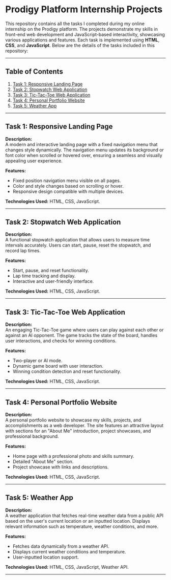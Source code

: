 # Prodigy Platform Internship Projects

This repository contains all the tasks I completed during my online internship on the Prodigy platform. The projects demonstrate my skills in front-end web development and JavaScript-based interactivity, showcasing various applications and features. Each task is implemented using **HTML**, **CSS**, and **JavaScript**. Below are the details of the tasks included in this repository:

---

## Table of Contents
1. [Task 1: Responsive Landing Page](#task-1-responsive-landing-page)
2. [Task 2: Stopwatch Web Application](#task-2-stopwatch-web-application)
3. [Task 3: Tic-Tac-Toe Web Application](#task-3-tic-tac-toe-web-application)
4. [Task 4: Personal Portfolio Website](#task-4-personal-portfolio-website)
5. [Task 5: Weather App](#task-5-weather-app)

---

## Task 1: Responsive Landing Page
**Description:**  
A modern and interactive landing page with a fixed navigation menu that changes style dynamically. The navigation menu updates its background or font color when scrolled or hovered over, ensuring a seamless and visually appealing user experience.  

**Features:**  
- Fixed position navigation menu visible on all pages.  
- Color and style changes based on scrolling or hover.  
- Responsive design compatible with multiple devices.  

**Technologies Used:** HTML, CSS, JavaScript.  

---

## Task 2: Stopwatch Web Application
**Description:**  
A functional stopwatch application that allows users to measure time intervals accurately. Users can start, pause, reset the stopwatch, and record lap times.  

**Features:**  
- Start, pause, and reset functionality.  
- Lap time tracking and display.  
- Interactive and user-friendly interface.  

**Technologies Used:** HTML, CSS, JavaScript.  

---

## Task 3: Tic-Tac-Toe Web Application
**Description:**  
An engaging Tic-Tac-Toe game where users can play against each other or against an AI opponent. The game tracks the state of the board, handles user interactions, and checks for winning conditions.  

**Features:**  
- Two-player or AI mode.  
- Dynamic game board with user interaction.  
- Winning condition detection and reset functionality.  

**Technologies Used:** HTML, CSS, JavaScript.  

---

## Task 4: Personal Portfolio Website
**Description:**  
A personal portfolio website to showcase my skills, projects, and accomplishments as a web developer. The site features an attractive layout with sections for an "About Me" introduction, project showcases, and professional background.  

**Features:**  
- Home page with a professional photo and skills summary.  
- Detailed "About Me" section.  
- Project showcase with links and descriptions.  

**Technologies Used:** HTML, CSS, JavaScript.  

---

## Task 5: Weather App
**Description:**  
A weather application that fetches real-time weather data from a public API based on the user's current location or an inputted location. Displays relevant information such as temperature, weather conditions, and more.  

**Features:**  
- Fetches data dynamically from a weather API.  
- Displays current weather conditions and temperature.  
- User-inputted location support.  

**Technologies Used:** HTML, CSS, JavaScript, Weather API.  

---
